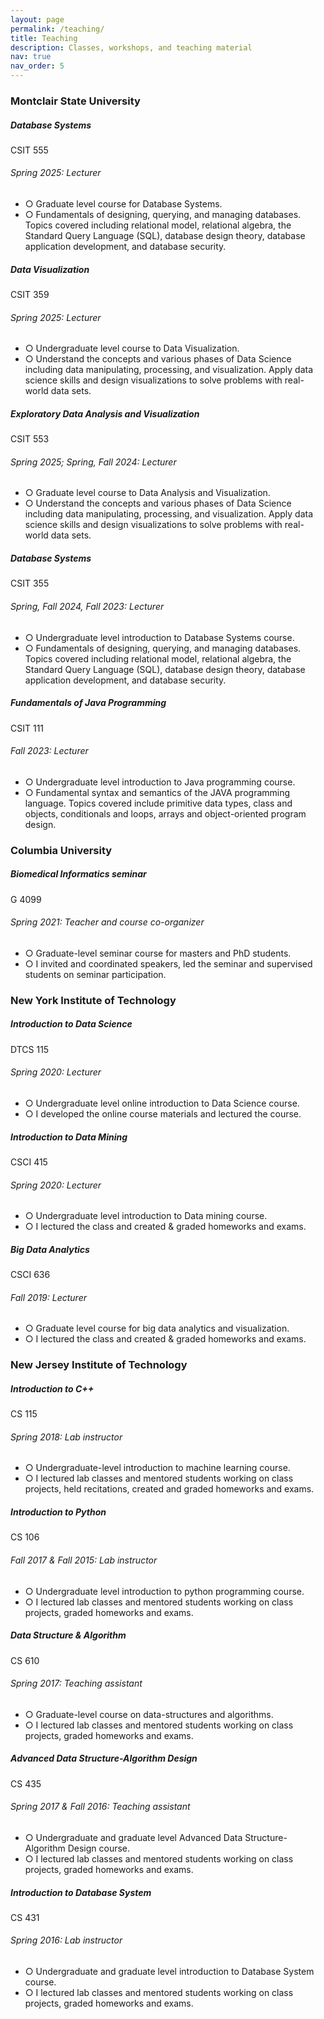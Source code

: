 ```yaml
---
layout: page
permalink: /teaching/
title: Teaching
description: Classes, workshops, and teaching material
nav: true
nav_order: 5
---
```

<div class="cv">

<h3 class="mt-4">Montclair State University</h3>


<div class="card mt-3 p-3">

<div class="row">
  <div class="col-sm-10">
    <h5 class="font-weight-bold">Database Systems</h5>
  </div>
  <div class="col-sm-2 text-left text-sm-right">
    <span class="badge font-weight-bold light-green darken-1 text-uppercase align-middle" href="#" target="_blank">
        CSIT 555 
    </span>
  </div>
</div>
<h6 class="font-italic mt-2 mt-sm-0">Spring 2025: Lecturer </h6>
<ul class="card-text font-weight-light list-group list-group-flush">
  <li class="list-group-item">○ Graduate level course for Database Systems. </li>
  <li class="list-group-item">○ Fundamentals of designing, querying, and managing databases. Topics covered including relational model, relational algebra, the Standard Query Language (SQL), database design theory, database application development, and database security.</li>
</ul>

</div>


<div class="card mt-3 p-3">

<div class="row">
  <div class="col-sm-10">
    <h5 class="font-weight-bold">Data Visualization</h5>
  </div>
  <div class="col-sm-2 text-left text-sm-right">
    <span class="badge font-weight-bold light-green darken-1 text-uppercase align-middle" href="#" target="_blank">
        CSIT 359 
    </span>
  </div>
</div>
<h6 class="font-italic mt-2 mt-sm-0">Spring 2025: Lecturer </h6>
<ul class="card-text font-weight-light list-group list-group-flush">
  <li class="list-group-item">○ Undergraduate level course to Data Visualization. </li>
  <li class="list-group-item">○ Understand the concepts and various phases of Data Science including data manipulating, processing, and visualization. Apply data science skills and design visualizations to solve problems with real-world data sets.</li>
</ul>

</div>

<div class="card mt-3 p-3">

<div class="row">
  <div class="col-sm-10">
    <h5 class="font-weight-bold">Exploratory Data Analysis and Visualization</h5>
  </div>
  <div class="col-sm-2 text-left text-sm-right">
    <span class="badge font-weight-bold light-green darken-1 text-uppercase align-middle" href="#" target="_blank">
        CSIT 553 
    </span>
  </div>
</div>
<h6 class="font-italic mt-2 mt-sm-0">Spring 2025; Spring, Fall 2024: Lecturer </h6>
<ul class="card-text font-weight-light list-group list-group-flush">
  <li class="list-group-item">○ Graduate level course to Data Analysis and Visualization. </li>
  <li class="list-group-item">○ Understand the concepts and various phases of Data Science including data manipulating, processing, and visualization. Apply data science skills and design visualizations to solve problems with real-world data sets.</li>
</ul>

</div>

<div class="card mt-3 p-3">

<div class="row">
  <div class="col-sm-10">
    <h5 class="font-weight-bold">Database Systems</h5>
  </div>
  <div class="col-sm-2 text-left text-sm-right">
    <span class="badge font-weight-bold light-green darken-1 text-uppercase align-middle" href="#" target="_blank">
        CSIT 355 
    </span>
  </div>
</div>
<h6 class="font-italic mt-2 mt-sm-0">Spring, Fall 2024, Fall 2023: Lecturer </h6>
<ul class="card-text font-weight-light list-group list-group-flush">
  <li class="list-group-item">○ Undergraduate level introduction to Database Systems course. </li>
  <li class="list-group-item">○ Fundamentals of designing, querying, and managing databases. Topics covered including relational model, relational algebra, the Standard Query Language (SQL), database design theory, database application development, and database security.</li>
</ul>

</div>

<div class="card mt-3 p-3">

<div class="row">
  <div class="col-sm-10">
    <h5 class="font-weight-bold">Fundamentals of Java Programming</h5>
  </div>
  <div class="col-sm-2 text-left text-sm-right">
    <span class="badge font-weight-bold light-green darken-1 text-uppercase align-middle" href="#" target="_blank">
        CSIT 111
    </span>
  </div>
</div>
<h6 class="font-italic mt-2 mt-sm-0">Fall 2023: Lecturer </h6>
<ul class="card-text font-weight-light list-group list-group-flush">
  <li class="list-group-item">○ Undergraduate level introduction to Java programming course. </li>
  <li class="list-group-item">○ Fundamental syntax and semantics of the JAVA programming language. Topics covered include primitive data types, class and objects, conditionals and loops, arrays and object-oriented program design.</li>
</ul>

</div>



<h3 class="mt-4">Columbia University</h3>

<div class="card mt-3 p-3">

<div class="row">
  <div class="col-sm-10">
    <h5 class="font-weight-bold">Biomedical Informatics seminar</h5>
  </div>
  <div class="col-sm-2 text-left text-sm-right">
    <span class="badge font-weight-bold light-green darken-1 text-uppercase align-middle" href="#" target="_blank">
        G 4099 
    </span>
  </div>
</div>
<h6 class="font-italic mt-2 mt-sm-0">Spring 2021: Teacher and course co-organizer</h6>
<ul class="card-text font-weight-light list-group list-group-flush">
  <li class="list-group-item">○ Graduate-level seminar course for masters and PhD students.</li>
  <li class="list-group-item">○ I invited and coordinated speakers, led the seminar and supervised students on seminar participation.</li>
</ul>

</div>

<h3 class="mt-4">New York Institute of Technology</h3>

<div class="card mt-3">
  <div class="p-3">
    <div class="row">
      <div class="col-sm-10">
        <h5 class="font-weight-bold">Introduction to Data Science</h5>
      </div>
      <div class="col-sm-2 text-left text-sm-right">
        <span class="badge font-weight-bold light-green darken-1 text-uppercase align-middle">
            DTCS 115
        </span>
      </div>
    </div>
    <h6 class="font-italic mt-2 mt-sm-0">Spring 2020: Lecturer</h6>
    <ul class="card-text font-weight-light list-group list-group-flush">
      <li class="list-group-item">○ Undergraduate level online introduction to Data Science course.</li>
      <li class="list-group-item">○ I developed the online course materials and lectured the course.</li>
    </ul>
  </div>
</div>

<div class="card mt-3">
  <div class="p-3">
    <div class="row">
      <div class="col-sm-10">
        <h5 class="font-weight-bold">Introduction to Data Mining</h5>
      </div>
      <div class="col-sm-2 text-left text-sm-right">
        <span class="badge font-weight-bold light-green darken-1 text-uppercase align-middle">
            CSCI 415
        </span>
      </div>
    </div>
    <h6 class="font-italic mt-2 mt-sm-0">Spring 2020: Lecturer</h6>
    <ul class="card-text font-weight-light list-group list-group-flush">
      <li class="list-group-item">○ Undergraduate level introduction to Data mining course.</li>
      <li class="list-group-item">○ I lectured the class and created & graded homeworks and exams.</li>
    </ul>
  </div>
</div>

<div class="card mt-3">
  <div class="p-3">
    <div class="row">
      <div class="col-sm-10">
        <h5 class="font-weight-bold">Big Data Analytics</h5>
      </div>
      <div class="col-sm-2 text-left text-sm-right">
        <span class="badge font-weight-bold light-green darken-1 text-uppercase align-middle">
            CSCI 636
        </span>
      </div>
    </div>
    <h6 class="font-italic mt-2 mt-sm-0">Fall 2019: Lecturer</h6>
    <ul class="card-text font-weight-light list-group list-group-flush">
      <li class="list-group-item">○ Graduate level course for big data analytics and visualization.</li>
      <li class="list-group-item">○ I lectured the class and created & graded homeworks and exams.</li>
    </ul>
  </div>
</div>

<h3 class="mt-4">New Jersey Institute of Technology</h3>

<div class="card mt-3">
  <div class="p-3">
    <div class="row">
      <div class="col-sm-10">
        <h5 class="font-weight-bold">Introduction to C++</h5>
      </div>
      <div class="col-sm-2 text-left text-sm-right">
        <span class="badge font-weight-bold light-green darken-1 text-uppercase align-middle" href="#" target="_blank">
            CS 115
        </span>
      </div>
    </div>
    <h6 class="font-italic mt-2 mt-sm-0">Spring 2018: Lab instructor</h6>
    <ul class="card-text font-weight-light list-group list-group-flush">
      <li class="list-group-item">○ Undergraduate-level introduction to machine learning course.</li>
      <li class="list-group-item">○ I lectured lab classes and mentored students working on class projects, held recitations, created and graded homeworks and exams.</li>
    </ul>
  </div>
</div>


<div class="card mt-3">
  <div class="p-3">
    <div class="row">
      <div class="col-sm-10">
        <h5 class="font-weight-bold">Introduction to Python</h5>
      </div>
      <div class="col-sm-2 text-left text-sm-right">
        <span class="badge font-weight-bold light-green darken-1 text-uppercase align-middle">
            CS 106
        </span>
      </div>
    </div>
    <h6 class="font-italic mt-2 mt-sm-0">Fall 2017 & Fall 2015: Lab instructor</h6>
    <ul class="card-text font-weight-light list-group list-group-flush">
      <li class="list-group-item">○ Undergraduate level introduction to python programming course.</li>
      <li class="list-group-item">○ I lectured lab classes and mentored students working on class projects, graded homeworks and exams.</li>
    </ul>
  </div>
</div>


<div class="card mt-3">
  <div class="p-3">
    <div class="row">
      <div class="col-sm-10">
        <h5 class="font-weight-bold">Data Structure & Algorithm</h5>
      </div>
      <div class="col-sm-2 text-left text-sm-right">
        <span class="badge font-weight-bold light-green darken-1 text-uppercase align-middle">
            CS 610
        </span>
      </div>
    </div>
    <h6 class="font-italic mt-2 mt-sm-0">Spring 2017: Teaching assistant</h6>
    <ul class="card-text font-weight-light list-group list-group-flush">
      <li class="list-group-item">○ Graduate-level course on data-structures and algorithms.</li>
      <li class="list-group-item">○ I lectured lab classes and mentored students working on class projects, graded homeworks and exams.</li>
    </ul>
  </div>
</div>


<div class="card mt-3">
  <div class="p-3">
    <div class="row">
      <div class="col-sm-10">
        <h5 class="font-weight-bold">Advanced Data Structure-Algorithm Design</h5>
      </div>
      <div class="col-sm-2 text-left text-sm-right">
        <span class="badge font-weight-bold light-green darken-1 text-uppercase align-middle">
            CS 435
        </span>
      </div>
    </div>
    <h6 class="font-italic mt-2 mt-sm-0">Spring 2017 & Fall 2016: Teaching assistant</h6>
    <ul class="card-text font-weight-light list-group list-group-flush">
      <li class="list-group-item">○ Undergraduate and graduate level Advanced Data Structure-Algorithm Design course.</li>
      <li class="list-group-item">○ I lectured lab classes and mentored students working on class projects, graded homeworks and exams.</li>
    </ul>
  </div>
</div>


<div class="card mt-3">
  <div class="p-3">
    <div class="row">
      <div class="col-sm-10">
        <h5 class="font-weight-bold">Introduction to Database System</h5>
      </div>
      <div class="col-sm-2 text-left text-sm-right">
        <span class="badge font-weight-bold light-green darken-1 text-uppercase align-middle">
            CS 431
        </span>
      </div>
    </div>
    <h6 class="font-italic mt-2 mt-sm-0">Spring 2016: Lab instructor</h6>
    <ul class="card-text font-weight-light list-group list-group-flush">
      <li class="list-group-item">○ Undergraduate and graduate level introduction to Database System course.</li>
      <li class="list-group-item">○ I lectured lab classes and mentored students working on class projects, graded homeworks and exams.</li>
    </ul>
  </div>
</div>

</div>
